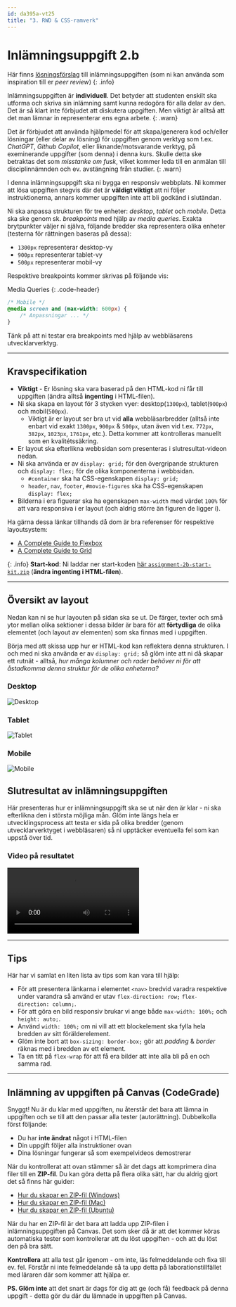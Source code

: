 ```yaml
---
id: da395a-vt25
title: "3. RWD & CSS-ramverk"
---
```


# Inlämningsuppgift 2.b

Här finns [lösningsförslag](../../assets/kod/2.b.zip) till inlämningsuppgiften (som ni kan använda som inspiration till er *peer review*)
{: .info}

Inlämningsuppgiften är **individuell**. Det betyder att studenten enskilt ska utforma och skriva sin inlämning samt kunna redogöra för alla delar av den. Det är så klart inte förbjudet att diskutera uppgiften. Men viktigt är alltså att det man lämnar in representerar ens egna arbete.
{: .warn}

Det är förbjudet att använda hjälpmedel för att skapa/generera kod och/eller lösningar (eller delar av lösning) för uppgiften genom verktyg som t.ex. *ChatGPT*, *Github Copilot*, eller liknande/motsvarande verktyg, på exeminerande uppgifter (som denna) i denna kurs. Skulle detta ske betraktas det som *misstanke om fusk*, vilket kommer leda till en anmälan till disciplinnämnden och ev. avstängning från studier.
{: .warn}

I denna inlämningsuppgift ska ni bygga en responsiv webbplats. Ni kommer att lösa uppgiften stegvis där det är **väldigt viktigt** att ni följer instruktionerna, annars kommer uppgiften inte att bli godkänd i slutändan. 

Ni ska anpassa strukturen för tre enheter: *desktop*, *tablet* och *mobile*. Detta ska ske genom sk. *breakpoints* med hjälp av *media queries*. Exakta brytpunkter väljer ni själva, följande bredder ska representera olika enheter (testerna för rättningen baseras på dessa):

* `1300px` representerar desktop-vy
* `900px` representerar tablet-vy
* `500px` representerar mobil-vy

Respektive breakpoints kommer skrivas på följande vis:

Media Queries
{: .code-header}

``` css
/* Mobile */
@media screen and (max-width: 600px) {
    /* Anpassningar ... */
}
```

Tänk på att ni testar era breakpoints med hjälp av webbläsarens utvecklarverktyg.


---

## Kravspecifikation

* **Viktigt** - Er lösning ska vara baserad på den HTML-kod ni får till uppgiften (ändra alltså **ingenting** i HTML-filen).
* Ni ska skapa en layout för 3 stycken vyer: desktop(`1300px`), tablet(`900px`) och mobil(`500px`).
  * Viktigt är er layout ser bra ut vid **alla** webbläsarbredder (alltså inte enbart vid exakt `1300px`, `900px` & `500px`, utan även vid t.ex. `772px`, `382px`, `1023px`, `1761px`, etc.). Detta kommer att kontrolleras manuellt som en kvalitétssäkring.
* Er layout ska efterlikna webbsidan som presenteras i slutresultat-videon nedan.
* Ni ska använda er av `display: grid;` för den övergripande strukturen och `display: flex;` för de olika komponenterna i webbsidan.
    * `#container` ska ha CSS-egenskapen `display: grid;`
    * `header`, `nav`, `footer`, `#movie-figures` ska ha CSS-egenskapen `display: flex;`
* Bilderna i era figuerar ska ha egenskapen `max-width` med värdet `100%` för att vara responsiva i er layout (och aldrig större än figuren de ligger i).

Ha gärna dessa länkar tillhands då dom är bra referenser för respektive layoutsystem:

* [A Complete Guide to Flexbox](https://css-tricks.com/snippets/css/a-guide-to-flexbox/)
* [A Complete Guide to Grid](https://css-tricks.com/snippets/css/complete-guide-grid/)

{: .info}
**Start-kod**: Ni laddar ner start-koden [här `assignment-2b-start-kit.zip`](../../assets/kod/assignment-2b-start-kit.zip) (**ändra ingenting i HTML-filen**).

---

## Översikt av layout

Nedan kan ni se hur layouten på sidan ska se ut. De färger, texter och små ytor mellan olika sektioner i dessa bilder är bara för att **förtydliga** de olika elementet (och layout av elementen) som ska finnas med i uppgiften.

Börja med att skissa upp hur er HTML-kod kan reflektera denna strukturen. I och med ni ska använda er av `display: grid;` så glöm inte att ni då skapar ett rutnät - alltså, *hur många kolumner och rader behöver ni för att åstadkomma denna struktur för de olika enheterna?*

### Desktop

![Desktop](../../images/wireframe_3.png)

### Tablet

![Tablet](../../images/wireframe_2.png)

### Mobile

![Mobile](../../images/wireframe_1.png)


## Slutresultat av inlämningsuppgiften

Här presenteras hur er inlämningsuppgift ska se ut när den är klar - ni ska efterlikna den i största möjliga mån. Glöm inte längs hela er utvecklingsprocess att testa er sida på olika bredder (genom utvecklarverktyget i webbläsaren) så ni upptäcker eventuella fel som kan uppstå över tid.

### Video på resultatet

<video controls>
  <source src="https://tibbelit.se/mau/da395a/inl.2.b.mp4" type="video/mp4">
Your browser does not support the video tag.
</video>

---

## Tips

Här har vi samlat en liten lista av tips som kan vara till hjälp:

* För att presentera länkarna i elementet `<nav>` bredvid varadra respektive under varandra så använd er utav `flex-direction: row;` `flex-direction: column;`.
* För att göra en bild responsiv brukar vi ange både `max-width: 100%;` och `height: auto;`.
* Använd `width: 100%;` om ni vill att ett blockelement ska fylla hela bredden av sitt förälderelement.
* Glöm inte bort att `box-sizing: border-box;` gör att *padding* & *border* räknas med i bredden av ett element.
* Ta en titt på `flex-wrap` för att få era bilder att inte alla bli på en och samma rad.

---

## Inlämning av uppgiften på Canvas (CodeGrade)

Snyggt! Nu är du klar med uppgiften, nu återstår det bara att lämna in uppgiften och se till att den passar alla tester (autorättning). Dubbelkolla först följande:

* Du har **inte ändrat** något i HTML-filen
* Din uppgift följer alla instruktioner ovan
* Dina lösningar fungerar så som exempelvideos demostrerar

När du kontrollerat att ovan stämmer så är det dags att komprimera dina filer till en **ZIP-fil**. Du kan göra detta på flera olika sätt, har du aldrig gjort det så finns här guider:

- [Hur du skapar en ZIP-fil (Windows)](https://support.microsoft.com/en-us/windows/zip-and-unzip-files-8d28fa72-f2f9-712f-67df-f80cf89fd4e5)
- [Hur du skapar en ZIP-fil (Mac)](https://support.apple.com/sv-se/guide/mac-help/mchlp2528/mac)
- [Hur du skapar en ZIP-fil (Ubuntu)](https://www.cyberciti.biz/faq/how-to-zip-a-folder-in-ubuntu-linux/)

När du har en ZIP-fil är det bara att ladda upp ZIP-filen i inlämningsuppgiften på Canvas. Det som sker då är att det kommer köras automatiska tester som kontrollerar att du löst uppgiften - och att du löst den på bra sätt.

**Kontrollera** att alla test går igenom - om inte, läs felmeddelande och fixa till ev. fel. Förstår ni inte felmeddelande så ta upp detta på laborationstillfället med läraren där som kommer att hjälpa er.

**PS. Glöm inte** att det snart är dags för dig att ge (och få) feedback på denna uppgift - detta gör du där du lämnade in uppgiften på Canvas.
